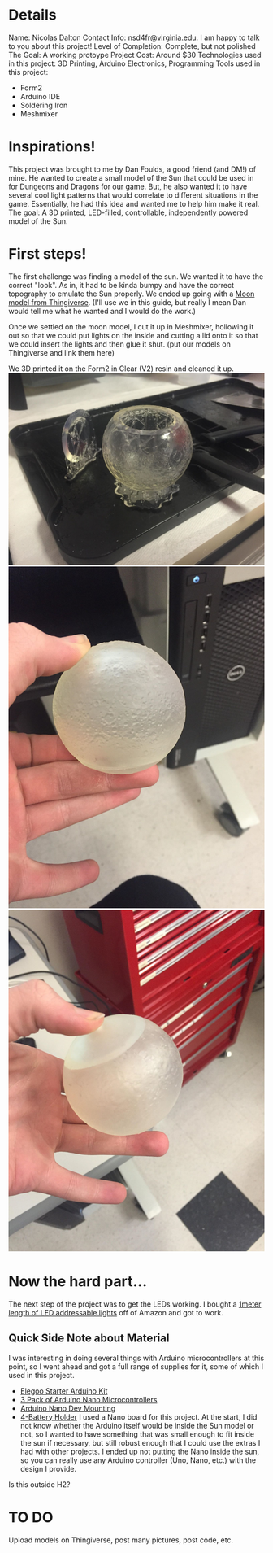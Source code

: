 <!-- TITLE: (WiP) Arduino-Controlled Sun Model-->
<!-- SUBTITLE: An Arduino-Controlled model of the Sun as a prop for a tabletop RPG -->

# Details
Name: Nicolas Dalton
Contact Info: nsd4fr@virginia.edu. I am happy to talk to you about this project!
Level of Completion: Complete, but not polished
The Goal: A working protoype
Project Cost: Around $30
Technologies used in this project: 3D Printing, Arduino Electronics, Programming
Tools used in this project:
* Form2
* Arduino IDE
* Soldering Iron
* Meshmixer


# Inspirations!
This project was brought to me by Dan Foulds, a good friend (and DM!) of mine. He wanted to create a small model of the Sun that could be used in for Dungeons and Dragons for our game. But, he also wanted it to have several cool light patterns that would correlate to different situations in the game. Essentially, he had this idea and wanted me to help him make it real. The goal: A 3D printed, LED-filled, controllable, independently powered model of the Sun.
# First steps!
The first challenge was finding a model of the sun. We wanted it to have the correct "look". As in, it had to be kinda bumpy and have the correct topography to emulate the Sun properly. We ended up going with a [Moon model from Thingiverse](https://www.thingiverse.com/thing:2344879). (I'll use we in this guide, but really I mean Dan would tell me what he wanted and I would do the work.)

Once we settled on the moon model, I cut it up in Meshmixer, hollowing it out so that we could put lights on the inside and cutting a lid onto it so that we could insert the lights and then glue it shut. (put our models on Thingiverse and link them here)

We 3D printed it on the Form2 in Clear (V2) resin and cleaned it up. 
![27787314 824832431021657 1420165269 O](/uploads/27787314-824832431021657-1420165269-o.jpg "27787314 824832431021657 1420165269 O")
![27787300 825448830960017 1064218292 O](/uploads/27787300-825448830960017-1064218292-o.jpg "27787300 825448830960017 1064218292 O")
![27846345 825448797626687 1615136642 O](/uploads/27846345-825448797626687-1615136642-o.jpg "27846345 825448797626687 1615136642 O")

# Now the hard part...
The next step of the project was to get the LEDs working. I bought a [1meter length of LED addressable lights](https://www.amazon.com/gp/product/B01D1DRJ0G/ref=oh_aui_detailpage_o02_s01?ie=UTF8&psc=1) off of Amazon and got to work. 

## Quick Side Note about Material
I was interesting in doing several things with Arduino microcontrollers at this point, so I went ahead and got a full range of supplies for it, some of which I used in this project. 

* [Elegoo Starter Arduino Kit](https://www.amazon.com/gp/product/B01D8KOZF4/ref=oh_aui_detailpage_o02_s00?ie=UTF8&psc=1)
* [3 Pack of Arduino Nano Microcontrollers](https://www.amazon.com/gp/product/B0713XK923/ref=oh_aui_detailpage_o02_s01?ie=UTF8&psc=1)
* [Arduino Nano Dev Mounting](https://www.amazon.com/gp/product/B00X3L2RJK/ref=oh_aui_detailpage_o02_s01?ie=UTF8&psc=1)
* [4-Battery Holder](https://www.amazon.com/gp/product/B019XT18IQ/ref=oh_aui_detailpage_o01_s00?ie=UTF8&psc=1)
I used a Nano board for this project. At the start, I did not know whether the Arduino itself would be inside the Sun model or not, so I wanted to have something that was small enough to fit inside the sun if necessary, but still robust enough that I could use the extras I had with other projects. I ended up not putting the Nano inside the sun, so you can really use any Arduino controller (Uno, Nano, etc.) with the design I provide.  

Is this outside H2?
# TO DO
Upload models on Thingiverse, post many pictures, post code, etc.